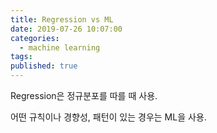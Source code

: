 ```yaml
---
title: Regression vs ML
date: 2019-07-26 10:07:00
categories:
  - machine learning
tags:
published: true
---
```


Regression은 정규분포를 따를 때 사용.

어떤 규칙이나 경향성, 패턴이 있는 경우는 ML을 사용.
